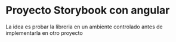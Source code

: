 # Proyecto Storybook con angular

La idea es probar la libreria en un ambiente controlado antes de implementarla en otro proyecto